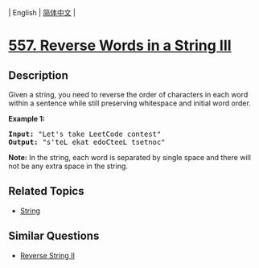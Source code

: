 
| English | [简体中文](README.md) |

# [557. Reverse Words in a String III](https://leetcode-cn.com/problems/reverse-words-in-a-string-iii/)

## Description

<p>Given a string, you need to reverse the order of characters in each word within a sentence while still preserving whitespace and initial word order.</p>

<p><b>Example 1:</b><br />
<pre>
<b>Input:</b> "Let's take LeetCode contest"
<b>Output:</b> "s'teL ekat edoCteeL tsetnoc"
</pre>
</p>

<p><b>Note:</b>
In the string, each word is separated by single space and there will not be any extra space in the string.
</p>

## Related Topics

- [String](https://leetcode-cn.com/tag/string)

## Similar Questions

- [Reverse String II](../reverse-string-ii/README_EN.md)
